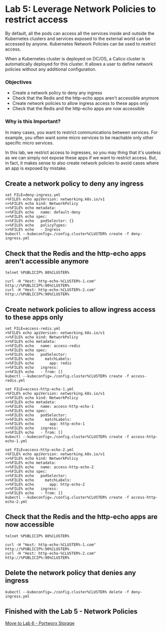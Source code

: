 # Lab 5: Leverage Network Policies to restrict access
By default, all the pods can access all the services inside and outside the Kubernetes clusters and services exposed to the external world can be accessed by anyone. Kubernetes Network Policies can be used to restrict access.

When a Kubernetes cluster is deployed on DC/OS, a Calico cluster is automatically deployed for this cluster. It allows a user to define network policies without any additional configuration.

### Objectives
- Create a network policy to deny any ingress
- Check that the Redis and the http-echo apps aren't accessible anymore
- Create network policies to allow ingress access to these apps only
- Check that the Redis and the http-echo apps are now accessible

### Why is this Important?
In many cases, you want to restrict communications between services. For example, you often want some micro services to be reachable only other specific micro services.

In this lab, we restrict access to ingresses, so you may thing that it's useless as we can simply not expose these apps if we want to restrict access. But, in fact, it makes sense to also create network policies to avoid cases where an app is exposed by mistake.

## Create a network policy to deny any ingress
```
set FILE=deny-ingress.yml
>%FILE% echo apiVersion: networking.k8s.io/v1
>>%FILE% echo kind: NetworkPolicy
>>%FILE% echo metadata:
>>%FILE% echo   name: default-deny
>>%FILE% echo spec:
>>%FILE% echo   podSelector: {}
>>%FILE% echo   policyTypes:
>>%FILE% echo   - Ingress
kubectl --kubeconfig=./config.cluster%CLUSTER% create -f deny-ingress.yml
```

## Check that the Redis and the http-echo apps aren't accessible anymore

```
telnet %PUBLICIP% 80%CLUSTER%
```

```
curl -H "Host: http-echo-%CLUSTER%-1.com" http://%PUBLICIP%:90%CLUSTER%
curl -H "Host: http-echo-%CLUSTER%-2.com" http://%PUBLICIP%:90%CLUSTER%
```

## Create network policies to allow ingress access to these apps only

```
set FILE=access-redis.yml
>%FILE% echo apiVersion: networking.k8s.io/v1
>>%FILE% echo kind: NetworkPolicy
>>%FILE% echo metadata:
>>%FILE% echo   name: access-redis
>>%FILE% echo spec:
>>%FILE% echo   podSelector:
>>%FILE% echo     matchLabels:
>>%FILE% echo       app: redis
>>%FILE% echo   ingress:
>>%FILE% echo   - from: []
kubectl --kubeconfig=./config.cluster%CLUSTER% create -f access-redis.yml
```

```
set FILE=access-http-echo-1.yml
>%FILE% echo apiVersion: networking.k8s.io/v1
>>%FILE% echo kind: NetworkPolicy
>>%FILE% echo metadata:
>>%FILE% echo   name: access-http-echo-1
>>%FILE% echo spec:
>>%FILE% echo   podSelector:
>>%FILE% echo     matchLabels:
>>%FILE% echo       app: http-echo-1
>>%FILE% echo   ingress:
>>%FILE% echo   - from: []
kubectl --kubeconfig=./config.cluster%CLUSTER% create -f access-http-echo-1.yml
```

```
set FILE=access-http-echo-2.yml
>%FILE% echo apiVersion: networking.k8s.io/v1
>>%FILE% echo kind: NetworkPolicy
>>%FILE% echo metadata:
>>%FILE% echo   name: access-http-echo-2
>>%FILE% echo spec:
>>%FILE% echo   podSelector:
>>%FILE% echo     matchLabels:
>>%FILE% echo       app: http-echo-2
>>%FILE% echo   ingress:
>>%FILE% echo   - from: []
kubectl --kubeconfig=./config.cluster%CLUSTER% create -f access-http-echo-2.yml
```

## Check that the Redis and the http-echo apps are now accessible

```
telnet %PUBLICIP% 80%CLUSTER%
```

```
curl -H "Host: http-echo-%CLUSTER%-1.com" http://%PUBLICIP%:90%CLUSTER%
curl -H "Host: http-echo-%CLUSTER%-2.com" http://%PUBLICIP%:90%CLUSTER%
```

## Delete the network policy that denies any ingress
```
kubectl --kubeconfig=./config.cluster%CLUSTER% delete -f deny-ingress.yml
```

## Finished with the Lab 5 - Network Policies

[Move to Lab 6 - Portworx Storage](https://github.com/djannot/dcos-kubernetes-training/blob/master/labs/windows_WIP/lab6_portworxstorage.md)

